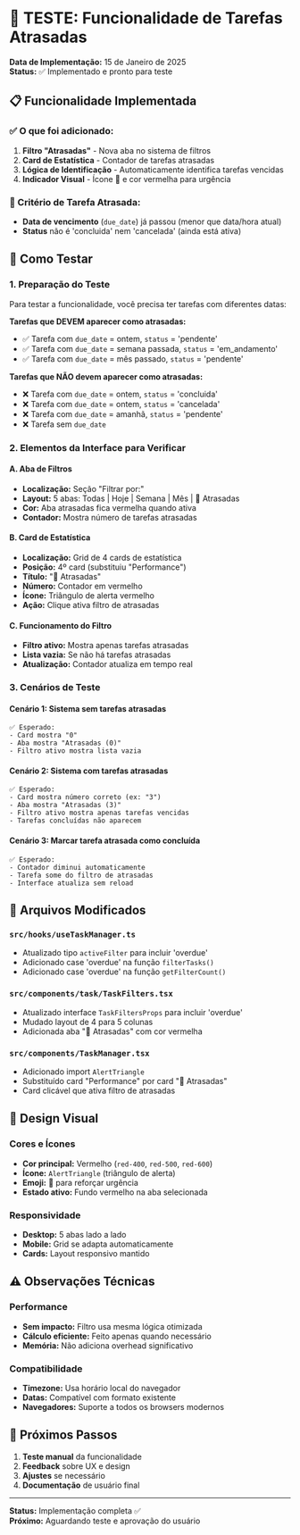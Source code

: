 # 🚨 TESTE: Funcionalidade de Tarefas Atrasadas

**Data de Implementação:** 15 de Janeiro de 2025  
**Status:** ✅ Implementado e pronto para teste

## 📋 Funcionalidade Implementada

### ✅ O que foi adicionado:
1. **Filtro "Atrasadas"** - Nova aba no sistema de filtros
2. **Card de Estatística** - Contador de tarefas atrasadas
3. **Lógica de Identificação** - Automaticamente identifica tarefas vencidas
4. **Indicador Visual** - Ícone 🚨 e cor vermelha para urgência

### 🎯 Critério de Tarefa Atrasada:
- **Data de vencimento** (`due_date`) já passou (menor que data/hora atual)
- **Status** não é 'concluida' nem 'cancelada' (ainda está ativa)

## 🧪 Como Testar

### 1. Preparação do Teste
Para testar a funcionalidade, você precisa ter tarefas com diferentes datas:

**Tarefas que DEVEM aparecer como atrasadas:**
- ✅ Tarefa com `due_date` = ontem, `status` = 'pendente'
- ✅ Tarefa com `due_date` = semana passada, `status` = 'em_andamento'
- ✅ Tarefa com `due_date` = mês passado, `status` = 'pendente'

**Tarefas que NÃO devem aparecer como atrasadas:**
- ❌ Tarefa com `due_date` = ontem, `status` = 'concluida'
- ❌ Tarefa com `due_date` = ontem, `status` = 'cancelada'
- ❌ Tarefa com `due_date` = amanhã, `status` = 'pendente'
- ❌ Tarefa sem `due_date`

### 2. Elementos da Interface para Verificar

#### A. Aba de Filtros
- **Localização:** Seção "Filtrar por:"
- **Layout:** 5 abas: Todas | Hoje | Semana | Mês | 🚨 Atrasadas
- **Cor:** Aba atrasadas fica vermelha quando ativa
- **Contador:** Mostra número de tarefas atrasadas

#### B. Card de Estatística
- **Localização:** Grid de 4 cards de estatística
- **Posição:** 4º card (substituiu "Performance")
- **Título:** "🚨 Atrasadas"
- **Número:** Contador em vermelho
- **Ícone:** Triângulo de alerta vermelho
- **Ação:** Clique ativa filtro de atrasadas

#### C. Funcionamento do Filtro
- **Filtro ativo:** Mostra apenas tarefas atrasadas
- **Lista vazia:** Se não há tarefas atrasadas
- **Atualização:** Contador atualiza em tempo real

### 3. Cenários de Teste

#### Cenário 1: Sistema sem tarefas atrasadas
```
✅ Esperado:
- Card mostra "0"
- Aba mostra "Atrasadas (0)"
- Filtro ativo mostra lista vazia
```

#### Cenário 2: Sistema com tarefas atrasadas
```
✅ Esperado:
- Card mostra número correto (ex: "3")
- Aba mostra "Atrasadas (3)"
- Filtro ativo mostra apenas tarefas vencidas
- Tarefas concluídas não aparecem
```

#### Cenário 3: Marcar tarefa atrasada como concluída
```
✅ Esperado:
- Contador diminui automaticamente
- Tarefa some do filtro de atrasadas
- Interface atualiza sem reload
```

## 🔧 Arquivos Modificados

### `src/hooks/useTaskManager.ts`
- Atualizado tipo `activeFilter` para incluir 'overdue'
- Adicionado case 'overdue' na função `filterTasks()`
- Adicionado case 'overdue' na função `getFilterCount()`

### `src/components/task/TaskFilters.tsx`
- Atualizado interface `TaskFiltersProps` para incluir 'overdue'
- Mudado layout de 4 para 5 colunas
- Adicionada aba "🚨 Atrasadas" com cor vermelha

### `src/components/TaskManager.tsx`
- Adicionado import `AlertTriangle`
- Substituído card "Performance" por card "🚨 Atrasadas"
- Card clicável que ativa filtro de atrasadas

## 🎨 Design Visual

### Cores e Ícones
- **Cor principal:** Vermelho (`red-400`, `red-500`, `red-600`)
- **Ícone:** `AlertTriangle` (triângulo de alerta)
- **Emoji:** 🚨 para reforçar urgência
- **Estado ativo:** Fundo vermelho na aba selecionada

### Responsividade
- **Desktop:** 5 abas lado a lado
- **Mobile:** Grid se adapta automaticamente
- **Cards:** Layout responsivo mantido

## ⚠️ Observações Técnicas

### Performance
- **Sem impacto:** Filtro usa mesma lógica otimizada
- **Cálculo eficiente:** Feito apenas quando necessário
- **Memória:** Não adiciona overhead significativo

### Compatibilidade
- **Timezone:** Usa horário local do navegador
- **Datas:** Compatível com formato existente
- **Navegadores:** Suporte a todos os browsers modernos

## 🚀 Próximos Passos

1. **Teste manual** da funcionalidade
2. **Feedback** sobre UX e design
3. **Ajustes** se necessário
4. **Documentação** de usuário final

---

**Status:** Implementação completa ✅  
**Próximo:** Aguardando teste e aprovação do usuário 
